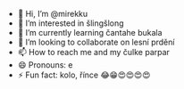 - 👋 Hi, I’m @mirekku
- 👀 I’m interested in šlingšlong
- 🌱 I’m currently learning čantahe bukala
- 💞️ I’m looking to collaborate on lesní prdění
- 📫 How to reach me and my čulke parpar
- 😄 Pronouns: e
- ⚡ Fun fact: kolo, řínce 😂😁😍😍😍😍

<!---
mirekku/mirekku is a ✨ special ✨ repository because its `README.md` (this file) appears on your GitHub profile.
You can click the Preview link to take a look at your changes.
--->

